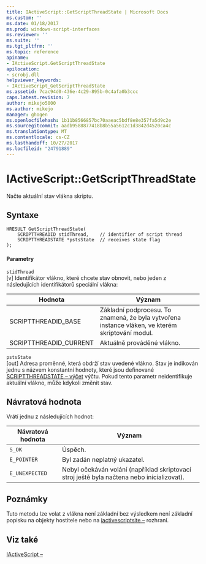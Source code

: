 ```yaml
---
title: IActiveScript::GetScriptThreadState | Microsoft Docs
ms.custom: ''
ms.date: 01/18/2017
ms.prod: windows-script-interfaces
ms.reviewer: ''
ms.suite: ''
ms.tgt_pltfrm: ''
ms.topic: reference
apiname:
- IActiveScript.GetScriptThreadState
apilocation:
- scrobj.dll
helpviewer_keywords:
- IActiveScript_GetScriptThreadState
ms.assetid: 7cac94d0-436e-4c29-895b-0c4afa0b3ccc
caps.latest.revision: 7
author: mikejo5000
ms.author: mikejo
manager: ghogen
ms.openlocfilehash: 1b11b8566857bc70aaeac5bdf8e8e357fa5d9c2e
ms.sourcegitcommit: aadb9588877418b8b55a5612c1d3842d4520ca4c
ms.translationtype: MT
ms.contentlocale: cs-CZ
ms.lasthandoff: 10/27/2017
ms.locfileid: "24791889"
---
```

# <a name="iactivescriptgetscriptthreadstate"></a>IActiveScript::GetScriptThreadState
Načte aktuální stav vlákna skriptu.  
  
## <a name="syntax"></a>Syntaxe  
  
```  
HRESULT GetScriptThreadState(  
    SCRIPTTHREADID stidThread,    // identifier of script thread  
    SCRIPTTHREADSTATE *pstsState  // receives state flag  
);  
```  
  
#### <a name="parameters"></a>Parametry  
 `stidThread`  
 [v] Identifikátor vlákno, které chcete stav obnovit, nebo jeden z následujících identifikátorů speciální vlákna:  
  
|Hodnota|Význam|  
|-----------|-------------|  
|SCRIPTTHREADID_BASE|Základní podprocesu. To znamená, že byla vytvořena instance vláken, ve kterém skriptování modul.|  
|SCRIPTTHREADID_CURRENT|Aktuálně prováděné vlákno.|  
  
 `pstsState`  
 [out] Adresa proměnné, která obdrží stav uvedené vlákno. Stav je indikován jednu s názvem konstantní hodnoty, které jsou definované [SCRIPTTHREADSTATE – výčet](../../winscript/reference/scriptthreadstate-enumeration.md) výčtu. Pokud tento parametr neidentifikuje aktuální vlákno, může kdykoli změnit stav.  
  
## <a name="return-value"></a>Návratová hodnota  
 Vrátí jednu z následujících hodnot:  
  
|Návratová hodnota|Význam|  
|------------------|-------------|  
|`S_OK`|Úspěch.|  
|`E_POINTER`|Byl zadán neplatný ukazatel.|  
|`E_UNEXPECTED`|Nebyl očekáván volání (například skriptovací stroj ještě byla načtena nebo inicializovat).|  
  
## <a name="remarks"></a>Poznámky  
 Tuto metodu lze volat z vlákna není základní bez výsledkem není základní popisku na objekty hostitele nebo na [iactivescriptsite –](../../winscript/reference/iactivescriptsite.md) rozhraní.  
  
## <a name="see-also"></a>Viz také  
 [IActiveScript –](../../winscript/reference/iactivescript.md)